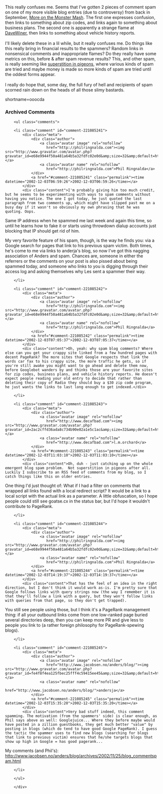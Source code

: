 This really confuses me.  Seems that I've gotten 2 pieces of comment spam on one of my more visible blog entries (due to controversy) from back in September, <a href="http://www.decafbad.com/news_archives/000278.phtml">More on the Monster Mash</a>.  The first one expresses confusion, then links to something about zip codes, and links again to something about business plans.  The second one is apparently a strange flame at <a href="http://www.decafbad.com/twiki/bin/view/Main/DaveWiner">DaveWiner</a>, then links to something about vehicle history reports.
<br /><br />
I'll likely delete these in a lil while, but it really confuses me.  Do things like this really bring in financial results to the spammers?  Random links in nonsensical comments and inappropriate flames?  Do they really have some metrics on this, before &amp; after spam revenue results?  This, and other spam, is really seeming like <a href="http://psychclassics.yorku.ca/Skinner/Pigeon/">superstition in pigeons</a>, where various kinds of spam are tried and maybe money is made so more kinds of spam are tried until the oddest forms appear.
<br /><br />
I really do hope that, some day, the full fury of hell and recipients of spam scorned rain down on the heads of all those slimy bastards.
<!--more-->
shortname=ooocda

<div id="comments" class="comments archived-comments">
            <h3>Archived Comments</h3>
            
        <ul class="comments">
            
        <li class="comment" id="comment-221085241">
            <div class="meta">
                <div class="author">
                    <a class="avatar image" rel="nofollow" 
                       href="http://philringnalda.com"><img src="http://www.gravatar.com/avatar.php?gravatar_id=e68e9944f50a481a64b5a32fdfc02e0d&amp;size=32&amp;default=http://mediacdn.disqus.com/1320279820/images/noavatar32.png"/></a>
                    <a class="avatar name" rel="nofollow" 
                       href="http://philringnalda.com">Phil Ringnalda</a>
                </div>
                <a href="#comment-221085241" class="permalink"><time datetime="2002-12-03T06:59:26">2002-12-03T06:59:26</time></a>
            </div>
            <div class="content">I'm probably giving him too much credit, but he seems to be experimenting with ways to spam comments without having you notice. The one I got today, he just quoted the last paragraph from two comments up, which might have slipped past me on a busy day if it wasn't so obviously my own phrasing that he was quoting. Oops.

Same IP address when he spammed me last week and again this time, so until he learns how to fake it or starts using throwdown dialup accounts just blocking that IP should get rid of him.

My very favorite feature of his spam, though, is the way he finds you: via a Google search for pages that link to his previous spam victim. Both times, he's come to me via links to anderja's blog, so now I've got this nagging association of Anders and spam. Chances are, someone in either the referrers or the comments on your post is also pissed about being spammed today, and someone who links to you is digging through their access log and asking themselves why Les sent a spammer their way.</div>
            
        </li>
    
        <li class="comment" id="comment-221085242">
            <div class="meta">
                <div class="author">
                    <a class="avatar image" rel="nofollow" 
                       href="http://philringnalda.com"><img src="http://www.gravatar.com/avatar.php?gravatar_id=e68e9944f50a481a64b5a32fdfc02e0d&amp;size=32&amp;default=http://mediacdn.disqus.com/1320279820/images/noavatar32.png"/></a>
                    <a class="avatar name" rel="nofollow" 
                       href="http://philringnalda.com">Phil Ringnalda</a>
                </div>
                <a href="#comment-221085242" class="permalink"><time datetime="2002-12-03T07:05:37">2002-12-03T07:05:37</time></a>
            </div>
            <div class="content">Oh, yeah: why spam blog comments? Where else can you get your crappy site linked from a few hundred pages with decent PageRank? The more sites that Google respects that link the words car fax to his crappy site, the more traffic he gets, so if you're still awake you might want to go ahead and delete them now, before Googlebot wanders by and thinks those are your favorite sites for zip codes, business plans, and vehicle history reports. He doesn't expect people reading your old entry to decide that rather than deleting their copy of Radio they should buy a $30 zip code program, he just wants the links to last long enough to get indexed.</div>
            
        </li>
    
        <li class="comment" id="comment-221085243">
            <div class="meta">
                <div class="author">
                    <a class="avatar image" rel="nofollow" 
                       href="http://www.decafbad.com"><img src="http://www.gravatar.com/avatar.php?gravatar_id=2ac2cffd36ada8c734b90e02a1e5c1ac&amp;size=32&amp;default=http://mediacdn.disqus.com/1320279820/images/noavatar32.png"/></a>
                    <a class="avatar name" rel="nofollow" 
                       href="http://www.decafbad.com">l.m.orchard</a>
                </div>
                <a href="#comment-221085243" class="permalink"><time datetime="2002-12-03T11:03:10">2002-12-03T11:03:10</time></a>
            </div>
            <div class="content">Oh, duh - just catching up on the whole emergent blog spam problem.  Not superstition in pigeons after all.  Luckily I subscribe to an RSS feed of comments from my blog, so I catch things like this on older entries.

One thing I'd just thought of: What if I had a filter on comments that wrapped all links found with a local redirect script?  It would be a link to a local script with the actual link as a parameter.  A little obfuscation, so I hope people could still see goatse.cx in the status bar, but I'd hope it wouldn't contribute to PageRank.</div>
            
        </li>
    
        <li class="comment" id="comment-221085244">
            <div class="meta">
                <div class="author">
                    <a class="avatar image" rel="nofollow" 
                       href="http://philringnalda.com"><img src="http://www.gravatar.com/avatar.php?gravatar_id=e68e9944f50a481a64b5a32fdfc02e0d&amp;size=32&amp;default=http://mediacdn.disqus.com/1320279820/images/noavatar32.png"/></a>
                    <a class="avatar name" rel="nofollow" 
                       href="http://philringnalda.com">Phil Ringnalda</a>
                </div>
                <a href="#comment-221085244" class="permalink"><time datetime="2002-12-03T14:19:37">2002-12-03T14:19:37</time></a>
            </div>
            <div class="content">That has the feel of an idea in the right direction, but I don't think it would work as-is. I'm pretty sure that Google follows links with query strings now (the way I remember it is that they'll follow a link with a query, but they won't follow links with queries from that page, so they don't get trapped).

You still see people using those, but I think it's a PageRank management thing: if all your outbound links come from one low-ranked page buried several directories deep, then you can keep more PR and give less to people you link to (a rather foreign philosophy for PageRank-spewing blogs).</div>
            
        </li>
    
        <li class="comment" id="comment-221085245">
            <div class="meta">
                <div class="author">
                    <a class="avatar image" rel="nofollow" 
                       href="http://www.jacobsen.no/anders/blog/"><img src="http://www.gravatar.com/avatar.php?gravatar_id=fe4f8f4ea125fbec25fff4c59415ee45&amp;size=32&amp;default=http://mediacdn.disqus.com/1320279820/images/noavatar32.png"/></a>
                    <a class="avatar name" rel="nofollow" 
                       href="http://www.jacobsen.no/anders/blog/">andersja</a>
                </div>
                <a href="#comment-221085245" class="permalink"><time datetime="2002-12-03T15:35:20">2002-12-03T15:35:20</time></a>
            </div>
            <div class="content">Very bad stuff indeed, this comment spamming. The motivation (from the spammers' side) is clear enough, as Phil says above as well: Googlejuice... Where they before maybe would have posted in a zillion guestbooks, they get much better "value" by posting in blogs (which do tend to have good Google PageRank). I guess the tactic the spammer uses to find new blogs (searching for blogs that link to previous victim) ensures that he/she targets blogs that show up high in Google = has good pagerank...

My comments (and Phil's):
http://www.jacobsen.no/anders/blog/archives/2002/11/25/blog_commentspam.html</div>
            
        </li>
    
        </ul>
    
        </div>
    